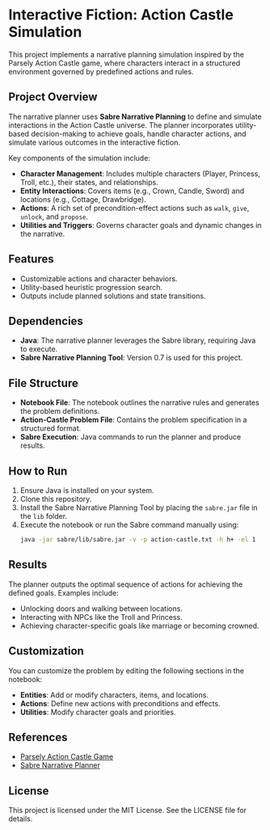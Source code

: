 
# Interactive Fiction: Action Castle Simulation

This project implements a narrative planning simulation inspired by the Parsely Action Castle game, where characters interact in a structured environment governed by predefined actions and rules.

## Project Overview

The narrative planner uses **Sabre Narrative Planning** to define and simulate interactions in the Action Castle universe. The planner incorporates utility-based decision-making to achieve goals, handle character actions, and simulate various outcomes in the interactive fiction.

Key components of the simulation include:

- **Character Management**: Includes multiple characters (Player, Princess, Troll, etc.), their states, and relationships.
- **Entity Interactions**: Covers items (e.g., Crown, Candle, Sword) and locations (e.g., Cottage, Drawbridge).
- **Actions**: A rich set of precondition-effect actions such as `walk`, `give`, `unlock`, and `propose`.
- **Utilities and Triggers**: Governs character goals and dynamic changes in the narrative.

## Features

- Customizable actions and character behaviors.
- Utility-based heuristic progression search.
- Outputs include planned solutions and state transitions.

## Dependencies

- **Java**: The narrative planner leverages the Sabre library, requiring Java to execute.
- **Sabre Narrative Planning Tool**: Version 0.7 is used for this project.

## File Structure

- **Notebook File**: The notebook outlines the narrative rules and generates the problem definitions.
- **Action-Castle Problem File**: Contains the problem specification in a structured format.
- **Sabre Execution**: Java commands to run the planner and produce results.

## How to Run

1. Ensure Java is installed on your system.
2. Clone this repository.
3. Install the Sabre Narrative Planning Tool by placing the `sabre.jar` file in the `lib` folder.
4. Execute the notebook or run the Sabre command manually using:
   ```bash
   java -jar sabre/lib/sabre.jar -v -p action-castle.txt -h h+ -el 1
   ```

## Results

The planner outputs the optimal sequence of actions for achieving the defined goals. Examples include:

- Unlocking doors and walking between locations.
- Interacting with NPCs like the Troll and Princess.
- Achieving character-specific goals like marriage or becoming crowned.

## Customization

You can customize the problem by editing the following sections in the notebook:

- **Entities**: Add or modify characters, items, and locations.
- **Actions**: Define new actions with preconditions and effects.
- **Utilities**: Modify character goals and priorities.

## References

- [Parsely Action Castle Game](http://memento-mori.com/pdf/parsely-preview-n-play-edition)
- [Sabre Narrative Planner](https://github.com/stephengware/sabre)

## License

This project is licensed under the MIT License. See the LICENSE file for details.
